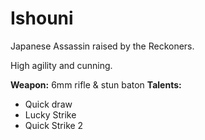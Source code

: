 # Ishouni

Japanese Assassin raised by the Reckoners. 

High agility and cunning.

**Weapon:** 6mm rifle & stun baton
**Talents:** 

* Quick draw
* Lucky Strike
* Quick Strike 2
